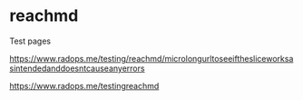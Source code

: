 # reachmd


Test pages


https://www.radops.me/testing/reachmd/microlongurltoseeifthesliceworksasintendedanddoesntcauseanyerrors

https://www.radops.me/testingreachmd


